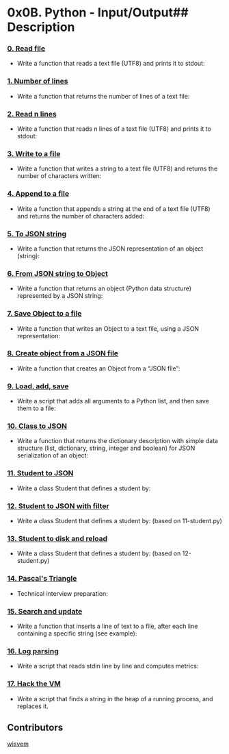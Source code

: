 # 0x0B. Python - Input/Output## Description

### [0. Read file](./0-read_file.py)
- Write a function that reads a text file (UTF8) and prints it to stdout:
### [1. Number of lines](./1-number_of_lines.py)
- Write a function that returns the number of lines of a text file:
### [2. Read n lines](./2-read_lines.py)
- Write a function that reads n lines of a text file (UTF8) and prints it to stdout:
### [3. Write to a file](./3-write_file.py)
- Write a function that writes a string to a text file (UTF8) and returns the number of characters written:
### [4. Append to a file](./4-append_write.py)
- Write a function that appends a string at the end of a text file (UTF8) and returns the number of characters added:
### [5. To JSON string](./5-to_json_string.py)
- Write a function that returns the JSON representation of an object (string):
### [6. From JSON string to Object](./6-from_json_string.py)
- Write a function that returns an object (Python data structure) represented by a JSON string:
### [7. Save Object to a file](./7-save_to_json_file.py)
- Write a function that writes an Object to a text file, using a JSON representation:
### [8. Create object from a JSON file](./8-load_from_json_file.py)
- Write a function that creates an Object from a “JSON file”:
### [9. Load, add, save](./9-add_item.py)
- Write a script that adds all arguments to a Python list, and then save them to a file:
### [10. Class to JSON](./10-class_to_json.py)
- Write a function that returns the dictionary description with simple data structure (list, dictionary, string, integer and boolean) for JSON serialization of an object:
### [11. Student to JSON](./11-student.py)
- Write a class Student that defines a student by:
### [12. Student to JSON with filter](./12-student.py)
- Write a class Student that defines a student by: (based on 11-student.py)
### [13. Student to disk and reload](./13-student.py)
- Write a class Student that defines a student by: (based on 12-student.py)
### [14. Pascal's Triangle](./14-pascal_triangle.py)
- Technical interview preparation: 
### [15. Search and update](./100-append_after.py)
- Write a function that inserts a line of text to a file, after each line containing a specific string (see example):
### [16. Log parsing](./101-stats.py)
- Write a script that reads stdin line by line and computes metrics:
### [17. Hack the VM](./read_write_heap.py)
- Write a script that finds a string in the heap of a running process, and replaces it.

## Contributors
[wisvem](https://github.com/wisvem)